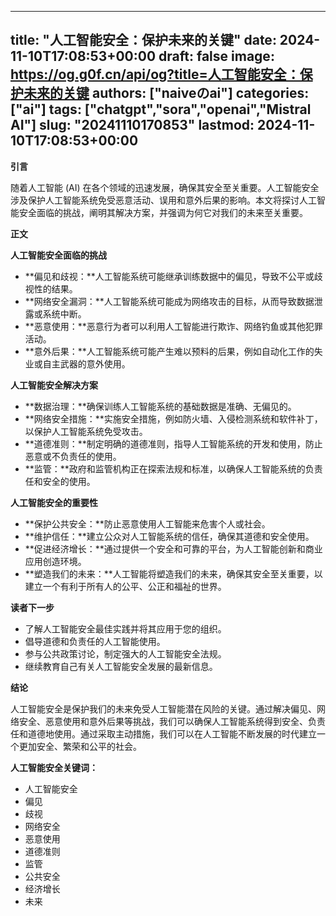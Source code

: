 
---
title: "人工智能安全：保护未来的关键"
date: 2024-11-10T17:08:53+00:00
draft: false
image: https://og.g0f.cn/api/og?title=人工智能安全：保护未来的关键
authors: ["naiveのai"]
categories: ["ai"]
tags: ["chatgpt","sora","openai","Mistral AI"]
slug: "20241110170853"
lastmod: 2024-11-10T17:08:53+00:00
---
**引言**

随着人工智能 (AI) 在各个领域的迅速发展，确保其安全至关重要。人工智能安全涉及保护人工智能系统免受恶意活动、误用和意外后果的影响。本文将探讨人工智能安全面临的挑战，阐明其解决方案，并强调为何它对我们的未来至关重要。

**正文**

**人工智能安全面临的挑战**

* **偏见和歧视：**人工智能系统可能继承训练数据中的偏见，导致不公平或歧视性的结果。
* **网络安全漏洞：**人工智能系统可能成为网络攻击的目标，从而导致数据泄露或系统中断。
* **恶意使用：**恶意行为者可以利用人工智能进行欺诈、网络钓鱼或其他犯罪活动。
* **意外后果：**人工智能系统可能产生难以预料的后果，例如自动化工作的失业或自主武器的意外使用。

**人工智能安全解决方案**

* **数据治理：**确保训练人工智能系统的基础数据是准确、无偏见的。
* **网络安全措施：**实施安全措施，例如防火墙、入侵检测系统和软件补丁，以保护人工智能系统免受攻击。
* **道德准则：**制定明确的道德准则，指导人工智能系统的开发和使用，防止恶意或不负责任的使用。
* **监管：**政府和监管机构正在探索法规和标准，以确保人工智能系统的负责任和安全的使用。

**人工智能安全的重要性**

* **保护公共安全：**防止恶意使用人工智能来危害个人或社会。
* **维护信任：**建立公众对人工智能系统的信任，确保其道德和安全使用。
* **促进经济增长：**通过提供一个安全和可靠的平台，为人工智能创新和商业应用创造环境。
* **塑造我们的未来：**人工智能将塑造我们的未来，确保其安全至关重要，以建立一个有利于所有人的公平、公正和福祉的世界。

**读者下一步**

* 了解人工智能安全最佳实践并将其应用于您的组织。
* 倡导道德和负责任的人工智能使用。
* 参与公共政策讨论，制定强大的人工智能安全法规。
* 继续教育自己有关人工智能安全发展的最新信息。

**结论**

人工智能安全是保护我们的未来免受人工智能潜在风险的关键。通过解决偏见、网络安全、恶意使用和意外后果等挑战，我们可以确保人工智能系统得到安全、负责任和道德地使用。通过采取主动措施，我们可以在人工智能不断发展的时代建立一个更加安全、繁荣和公平的社会。

**人工智能安全关键词：**

* 人工智能安全
* 偏见
* 歧视
* 网络安全
* 恶意使用
* 道德准则
* 监管
* 公共安全
* 经济增长
* 未来